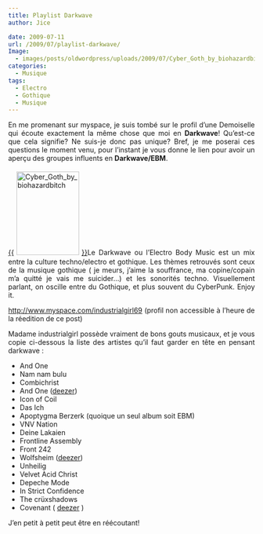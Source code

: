 ```yaml
---
title: Playlist Darkwave
author: Jice

date: 2009-07-11
url: /2009/07/playlist-darkwave/
Image:
  - images/posts/oldwordpress/uploads/2009/07/Cyber_Goth_by_biohazardbitch.jpg
categories:
  - Musique
tags:
  - Electro
  - Gothique
  - Musique
---
```

<p align="justify">
  En me promenant sur myspace, je suis tombé sur le profil d&#8217;une Demoiselle qui écoute exactement la même chose que moi en <strong>Darkwave</strong>! Qu&#8217;est-ce que cela signifie? Ne suis-je donc pas unique? Bref, je me poserai ces questions le moment venu, pour l&#8217;instant je vous donne le lien pour avoir un aperçu des groupes influents en <strong>Darkwave/EBM</strong>.
</p>

<p align="justify">
  <a href="images/posts/oldwordpress/uploads/2009/07/Cyber_Goth_by_biohazardbitch.jpg">{{<img class="alignleft size-full wp-image-648" style="margin: 5px;" title="Cyber_Goth_by_biohazardbitch" src="images/posts/oldwordpress/uploads/2009/07/Cyber_Goth_by_biohazardbitch.jpg" alt="Cyber_Goth_by_biohazardbitch" width="128" height="170" >}}</a>Le Darkwave ou l&#8217;Electro Body Music est un mix entre la culture techno/electro et gothique. Les thèmes retrouvés sont ceux de la musique gothique ( je meurs, j&#8217;aime la souffrance, ma copine/copain m&#8217;a quitté je vais me suicider&#8230;) et les sonorités techno. Visuellement parlant, on oscille entre du Gothique, et plus souvent du CyberPunk. Enjoy it.<!--more-->
</p>

<p align="justify">
  <a href="http://www.myspace.com/industrialgirl69" target="_blank">http://www.myspace.com/industrialgirl69</a> (profil non accessible à l&#8217;heure de la réedition de ce post)
</p>

<p align="justify">
  Madame industrialgirl possède vraiment de bons gouts musicaux, et je vous copie ci-dessous la liste des artistes qu&#8217;il faut garder en tête en pensant darkwave :
</p>

  * And One
  * Nam nam bulu
  * Combichrist
  * And One (<a href="http://www.deezer.com/#music/artist/3656" target="_blank">deezer</a>)
  * Icon of Coil
  * Das Ich
  * Apoptygma Berzerk (quoique un seul album soit EBM)
  * VNV Nation
  * Deine Lakaien
  * Frontline Assembly
  * Front 242
  * Wolfsheim (<a href="http://www.deezer.com/#music/artist/3418" target="_blank">deezer</a>)
  * Unheilig
  * Velvet Acid Christ
  * Depeche Mode
  * In Strict Confidence
  * The crüxshadows
  * Covenant ( <a href="http://www.deezer.com/#music/artist/3656" target="_blank">deezer</a> )

J&#8217;en petit à petit peut être en réécoutant!